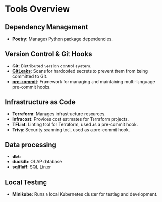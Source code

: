 # Tools Overview

## Dependency Management

- **Poetry**: Manages Python package dependencies.

## Version Control & Git Hooks

- **Git**: Distributed version control system.
- **[GitLeaks](https://github.com/gitleaks/gitleaks)**: Scans for hardcoded secrets to prevent them from being committed to Git.
- **[pre-commit](https://pre-commit.com/)**: Framework for managing and maintaining multi-language pre-commit hooks.

## Infrastructure as Code

- **Terraform**: Manages infrastructure resources.
- **Infracost**: Provides cost estimates for Terraform projects.
- **TFLint**: Linting tool for Terraform, used as a pre-commit hook.
- **Trivy**: Security scanning tool, used as a pre-commit hook.

## Data processing

- **dbt**: 
- **duckdb**: OLAP database
- **sqlfluff**: SQL Linter

## Local Testing

- **Minikube**: Runs a local Kubernetes cluster for testing and development.
